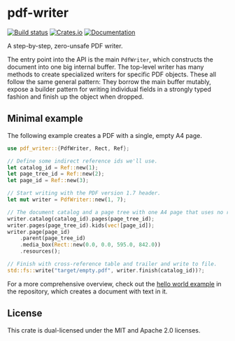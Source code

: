 # pdf-writer
[![Build status](https://github.com/typst/pdf-writer/workflows/Continuous%20integration/badge.svg)](https://github.com/typst/pdf-writer/actions)
[![Crates.io](https://img.shields.io/crates/v/pdf-writer.svg)](https://crates.io/crates/pdf-writer)
[![Documentation](https://docs.rs/pdf-writer/badge.svg)](https://docs.rs/pdf-writer)

A step-by-step, zero-unsafe PDF writer.

The entry point into the API is the main `PdfWriter`, which constructs the
document into one big internal buffer. The top-level writer has many methods to
create specialized writers for specific PDF objects. These all follow the same
general pattern: They borrow the main buffer mutably, expose a builder pattern
for writing individual fields in a strongly typed fashion and finish up the
object when dropped.

## Minimal example
The following example creates a PDF with a single, empty A4 page.

```rust
use pdf_writer::{PdfWriter, Rect, Ref};

// Define some indirect reference ids we'll use.
let catalog_id = Ref::new(1);
let page_tree_id = Ref::new(2);
let page_id = Ref::new(3);

// Start writing with the PDF version 1.7 header.
let mut writer = PdfWriter::new(1, 7);

// The document catalog and a page tree with one A4 page that uses no resources.
writer.catalog(catalog_id).pages(page_tree_id);
writer.pages(page_tree_id).kids(vec![page_id]);
writer.page(page_id)
    .parent(page_tree_id)
    .media_box(Rect::new(0.0, 0.0, 595.0, 842.0))
    .resources();

// Finish with cross-reference table and trailer and write to file.
std::fs::write("target/empty.pdf", writer.finish(catalog_id))?;
```

For a more comprehensive overview, check out the [hello world example] in the
repository, which creates a document with text in it.

## License
This crate is dual-licensed under the MIT and Apache 2.0 licenses.

[hello world example]: https://github.com/typst/pdf-writer/tree/main/examples/hello.rs
